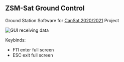 ## ZSM-Sat Ground Control
Ground Station Software for [CanSat 2020/2021](https://cansat.esa.int/) Project


![GUI receiving data](ground_station.gif)


Keybinds:
- F11 enter full screen
- ESC exit full screen

